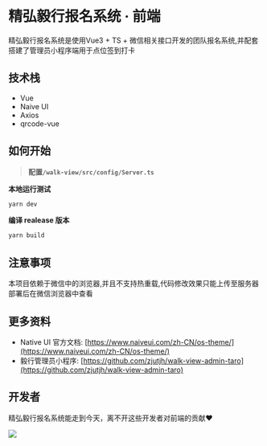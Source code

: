 # 精弘毅行报名系统 · 前端

精弘毅行报名系统是使用Vue3 + TS + 微信相关接口开发的团队报名系统,并配套搭建了管理员小程序端用于点位签到打卡


## 技术栈

- Vue
- Naive UI
- Axios
- qrcode-vue

## 如何开始

> **配置`/walk-view/src/config/Server.ts`**

**本地运行测试**

```bash
yarn dev
```

**编译 realease 版本**

```bash
yarn build
```


## 注意事项

本项目依赖于微信中的浏览器,并且不支持热重载,代码修改效果只能上传至服务器部署后在微信浏览器中查看

## 更多资料

- Native UI 官方文档: [https://www.naiveui.com/zh-CN/os-theme/](https://www.naiveui.com/zh-CN/os-theme/)
- 毅行管理员小程序: [https://github.com/zjutjh/walk-view-admin-taro](https://github.com/zjutjh/walk-view-admin-taro)

## 开发者

精弘毅行报名系统能走到今天，离不开这些开发者对前端的贡献❤️

<a href="https://github.com/zjutjh/walk-front/graphs/contributors">
  <img src="https://contrib.rocks/image?repo=zjutjh/walk-front"/>
</a>
